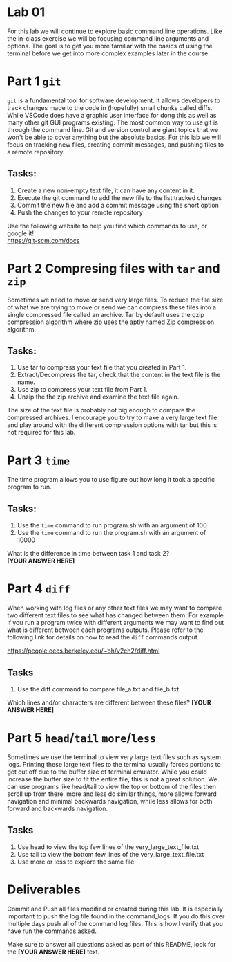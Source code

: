 # Lab 01
For this lab we will continue to explore basic command line operations. Like the in-class exercise we will be focusing command line arguments and options. The goal is to get you more familiar with the basics of using the terminal before we get into more complex examples later in the course.

# Part 1 `git`
`git` is a fundamental tool for software development. It allows developers to track changes made to the code in (hopefully) small chunks called diffs. While VSCode does have a graphic user interface for dong this as well as many other git GUI programs existing. The most common way to use git is through the command line. Git and version control are giant topics that we won't be able to cover anything but the absolute basics. For this lab we will focus on tracking new files, creating commit messages, and pushing files to a remote repository. 

## Tasks:
1. Create a new non-empty text file, it can have any content in it.
2. Execute the git command to add the new file to the list tracked changes
3. Commit the new file and add a commit message using the short option
4. Push the changes to your remote repository

Use the following website to help you find which commands to use, or google it!   
https://git-scm.com/docs

# Part 2 Compresing files with `tar` and `zip`
Sometimes we need to move or send very large files. To reduce the file size of what we are trying to move or send we can compress these files into a single compressed file called an archive. Tar by default uses the gzip compression algorithm where zip uses the aptly named Zip compression algorithm.

## Tasks:
1. Use tar to compress your text file that you created in Part 1.
2. Extract/Decompress the tar, check that the content in the text file is the name.
3. Use zip to compress your text file from Part 1.
4. Unzip the the zip archive and examine the text file again.

The size of the text file is probably not big enough to compare the compressed archives. I encourage you to try to make a very large text file and play around with the different compression options with tar but this is not required for this lab. 

# Part 3 `time`
The time program allows you to use figure out how long it took a specific program to run.

## Tasks:
1. Use the `time` command to run program.sh with an argument of 100
2. Use the `time` command to run the program.sh with an argument of 10000

What is the difference in time between task 1 and task 2?  
**[YOUR ANSWER HERE]**

# Part 4 `diff`
When working with log files or any other text files we may want to compare two different text files to see what has changed between them. For example if you run a program twice with different arguments we may want to find out what is different between each programs outputs. Please refer to the following link for details on how to read the `diff` commands output.

https://people.eecs.berkeley.edu/~bh/v2ch2/diff.html

## Tasks
1. Use the diff command to compare file_a.txt and file_b.txt

Which lines and/or characters are different between these files?
**[YOUR ANSWER HERE]**

# Part 5 `head`/`tail` `more`/`less`
Sometimes we use the terminal to view very large text files such as system logs. Printing these large text files to the terminal usually forces portions to get cut off due to the buffer size of terminal emulator. While you could increase the buffer size to fit the entire file, this is not a great solution. We can use programs like head/tail to view the top or bottom of the files then scroll up from there. more and less do similar things, more allows forward navigation and minimal backwards navigation, while less allows for both forward and backwards navigation. 
## Tasks
1. Use head to view the top few lines of the very_large_text_file.txt
2. Use tail to view the bottom few lines of the very_large_text_file.txt
3. Use more or less to explore the same file

# Deliverables
Commit and Push all files modified or created during this lab. It is especially important to push the log file found in the command_logs. If you do this over multiple days push all of the command log files. This is how I verify that you have run the commands asked.

Make sure to answer all questions asked as part of this README, look for the **[YOUR ANSWER HERE]** text.
